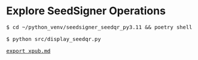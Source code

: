 # Explore SeedSigner Operations

<pre>
$ cd ~/python_venv/seedsigner_seedqr_py3.11 && poetry shell

$ python src/display_seedqr.py

<a href="docs/export_xpub.md">export_xpub.md</a>
</pre>